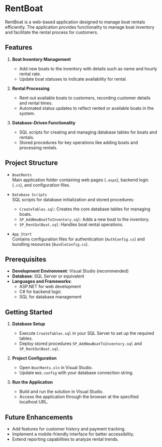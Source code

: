 # RentBoat

RentBoat is a web-based application designed to manage boat rentals efficiently. The application provides functionality to manage boat inventory and facilitate the rental process for customers.

## Features

1. **Boat Inventory Management**
   - Add new boats to the inventory with details such as name and hourly rental rate.
   - Update boat statuses to indicate availability for rental.

2. **Rental Processing**
   - Rent out available boats to customers, recording customer details and rental times.
   - Automated status updates to reflect rented or available boats in the system.

3. **Database-Driven Functionality**
   - SQL scripts for creating and managing database tables for boats and rentals.
   - Stored procedures for key operations like adding boats and processing rentals.

## Project Structure

- `BoatRents`  
  Main application folder containing web pages (`.aspx`), backend logic (`.cs`), and configuration files.

- `Database Scripts`  
  SQL scripts for database initialization and stored procedures:
  - `CreateTables.sql`: Creates the core database tables for managing boats.
  - `SP_AddNewBoatToInventory.sql`: Adds a new boat to the inventory.
  - `SP_RentOutBoat.sql`: Handles boat rental operations.

- `App_Start`  
  Contains configuration files for authentication (`AuthConfig.cs`) and bundling resources (`BundleConfig.cs`).

## Prerequisites

- **Development Environment**: Visual Studio (recommended)
- **Database**: SQL Server or equivalent
- **Languages and Frameworks**:
  - ASP.NET for web development
  - C# for backend logic
  - SQL for database management

## Getting Started

1. **Database Setup**
   - Execute `CreateTables.sql` in your SQL Server to set up the required tables.
   - Deploy stored procedures `SP_AddNewBoatToInventory.sql` and `SP_RentOutBoat.sql`.

2. **Project Configuration**
   - Open `BoatRents.sln` in Visual Studio.
   - Update `Web.config` with your database connection string.

3. **Run the Application**
   - Build and run the solution in Visual Studio.
   - Access the application through the browser at the specified localhost URL.

## Future Enhancements

- Add features for customer history and payment tracking.
- Implement a mobile-friendly interface for better accessibility.
- Extend reporting capabilities to analyze rental trends.
